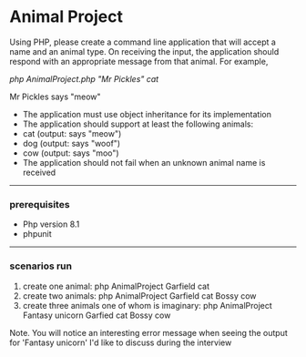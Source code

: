 # Animal Project
Using PHP, please create a command line application that will accept a name and an animal type. On receiving the input, the application should respond with an appropriate message from that animal. For example, 

*php AnimalProject.php "Mr Pickles" cat*

Mr Pickles says "meow" 


- The application must use object inheritance for its implementation 
- The application should support at least the following animals: 
- cat (output: <name> says "meow") 
- dog (output: <name> says "woof") 
- cow (output: <name> says "moo") 
- The application should not fail when an unknown animal name is received


---

### prerequisites
 - Php version 8.1
 - phpunit

---

### scenarios run

1. create one animal:  php AnimalProject Garfield cat
2. create two animals: php AnimalProject Garfield cat Bossy cow
3. create three animals one of whom is imaginary: php AnimalProject Fantasy unicorn Garfied cat Bossy cow

Note.  You will notice an interesting error message when seeing the output for 'Fantasy unicorn' I'd like to discuss during the interview





